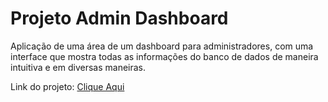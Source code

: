 # Projeto Admin Dashboard

Aplicação de uma área de um dashboard para administradores, com uma interface que mostra todas as informações do banco de dados de maneira intuitiva e em diversas maneiras.

Link do projeto: [Clique Aqui](http://guilhermellau.github.io/react-admin-dashboard/)
